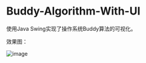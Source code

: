 # Buddy-Algorithm-With-UI
使用Java Swing实现了操作系统Buddy算法的可视化。

效果图：

![image](https://user-images.githubusercontent.com/81565653/165271868-5c526444-bc14-4ba3-b0b3-b7dd9fe03bd4.png)
